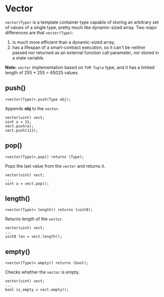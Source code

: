 # Vector

`vector(Type)` is a template container type capable of storing an arbitrary set of values of a single type, pretty much like dynamic-sized array. Two major differences are that `vector(Type)`:

1. is much more efficient than a dynamic-sized array;
2. has a lifespan of a smart-contract execution, so it can't be neither passed nor returned as an external function call parameter, nor stored in a state variable.

**Note:** `vector` implementation based on `TVM Tuple` type, and it has a limited length of 255 \* 255 = 65025 values.

## push()

```solidity
<vector(Type)>.push(Type obj);
```

Appends **obj** to the `vector`.

```solidity
vector(uint) vect;
uint a = 11;
vect.push(a);
vect.push(111);
```

## pop()

```solidity
<vector(Type)>.pop() returns (Type);
```

Pops the last value from the `vector` and returns it.

```solidity
vector(uint) vect;
...
uint a = vect.pop();
```

## length()

```solidity
<vector(Type)>.length() returns (uint8);
```

Returns length of the `vector`.

```solidity
vector(uint) vect;
...
uint8 len = vect.length();
```

## empty()

```solidity
<vector(Type)>.empty() returns (bool);
```

Checks whether the `vector` is empty.

```solidity
vector(uint) vect;
...
bool is_empty = vect.empty();
```
